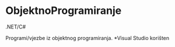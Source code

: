 # ObjektnoProgramiranje
.NET/C#

Programi/vjezbe iz objektnog programiranja.
*Visual Studio korišten
